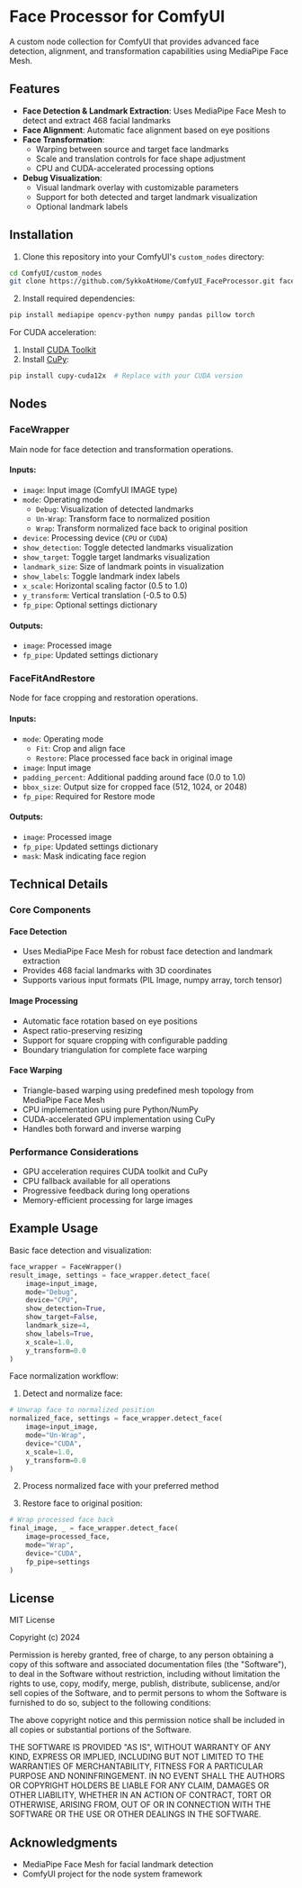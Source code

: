 # Face Processor for ComfyUI

A custom node collection for ComfyUI that provides advanced face detection, alignment, and transformation capabilities using MediaPipe Face Mesh.

## Features

- **Face Detection & Landmark Extraction**: Uses MediaPipe Face Mesh to detect and extract 468 facial landmarks
- **Face Alignment**: Automatic face alignment based on eye positions
- **Face Transformation**: 
  - Warping between source and target face landmarks
  - Scale and translation controls for face shape adjustment
  - CPU and CUDA-accelerated processing options
- **Debug Visualization**: 
  - Visual landmark overlay with customizable parameters
  - Support for both detected and target landmark visualization
  - Optional landmark labels

## Installation

1. Clone this repository into your ComfyUI's `custom_nodes` directory:
```bash
cd ComfyUI/custom_nodes
git clone https://github.com/SykkoAtHome/ComfyUI_FaceProcessor.git face_processor
```

2. Install required dependencies:
```bash
pip install mediapipe opencv-python numpy pandas pillow torch
```

For CUDA acceleration:
1. Install [CUDA Toolkit](https://developer.nvidia.com/cuda-toolkit)
2. Install [CuPy](https://docs.cupy.dev/en/stable/install.html):
```bash
pip install cupy-cuda12x  # Replace with your CUDA version
```

## Nodes

### FaceWrapper
Main node for face detection and transformation operations.

#### Inputs:
- `image`: Input image (ComfyUI IMAGE type)
- `mode`: Operating mode
  - `Debug`: Visualization of detected landmarks
  - `Un-Wrap`: Transform face to normalized position
  - `Wrap`: Transform normalized face back to original position
- `device`: Processing device (`CPU` or `CUDA`)
- `show_detection`: Toggle detected landmarks visualization
- `show_target`: Toggle target landmarks visualization
- `landmark_size`: Size of landmark points in visualization
- `show_labels`: Toggle landmark index labels
- `x_scale`: Horizontal scaling factor (0.5 to 1.0)
- `y_transform`: Vertical translation (-0.5 to 0.5)
- `fp_pipe`: Optional settings dictionary

#### Outputs:
- `image`: Processed image
- `fp_pipe`: Updated settings dictionary

### FaceFitAndRestore
Node for face cropping and restoration operations.

#### Inputs:
- `mode`: Operating mode
  - `Fit`: Crop and align face
  - `Restore`: Place processed face back in original image
- `image`: Input image
- `padding_percent`: Additional padding around face (0.0 to 1.0)
- `bbox_size`: Output size for cropped face (512, 1024, or 2048)
- `fp_pipe`: Required for Restore mode

#### Outputs:
- `image`: Processed image
- `fp_pipe`: Updated settings dictionary
- `mask`: Mask indicating face region

## Technical Details

### Core Components

#### Face Detection
- Uses MediaPipe Face Mesh for robust face detection and landmark extraction
- Provides 468 facial landmarks with 3D coordinates
- Supports various input formats (PIL Image, numpy array, torch tensor)

#### Image Processing
- Automatic face rotation based on eye positions
- Aspect ratio-preserving resizing
- Support for square cropping with configurable padding
- Boundary triangulation for complete face warping

#### Face Warping
- Triangle-based warping using predefined mesh topology from MediaPipe Face Mesh
- CPU implementation using pure Python/NumPy
- CUDA-accelerated GPU implementation using CuPy
- Handles both forward and inverse warping

### Performance Considerations

- GPU acceleration requires CUDA toolkit and CuPy
- CPU fallback available for all operations
- Progressive feedback during long operations
- Memory-efficient processing for large images

## Example Usage

Basic face detection and visualization:
```python
face_wrapper = FaceWrapper()
result_image, settings = face_wrapper.detect_face(
    image=input_image,
    mode="Debug",
    device="CPU",
    show_detection=True,
    show_target=False,
    landmark_size=4,
    show_labels=True,
    x_scale=1.0,
    y_transform=0.0
)
```

Face normalization workflow:
1. Detect and normalize face:
```python
# Unwrap face to normalized position
normalized_face, settings = face_wrapper.detect_face(
    image=input_image,
    mode="Un-Wrap",
    device="CUDA",
    x_scale=1.0,
    y_transform=0.0
)
```

2. Process normalized face with your preferred method

3. Restore face to original position:

```python
# Wrap processed face back
final_image, _ = face_wrapper.detect_face(
    image=processed_face,
    mode="Wrap",
    device="CUDA",
    fp_pipe=settings
)
```

## License

MIT License

Copyright (c) 2024

Permission is hereby granted, free of charge, to any person obtaining a copy of this software and associated documentation files (the "Software"), to deal in the Software without restriction, including without limitation the rights to use, copy, modify, merge, publish, distribute, sublicense, and/or sell copies of the Software, and to permit persons to whom the Software is furnished to do so, subject to the following conditions:

The above copyright notice and this permission notice shall be included in all copies or substantial portions of the Software.

THE SOFTWARE IS PROVIDED "AS IS", WITHOUT WARRANTY OF ANY KIND, EXPRESS OR IMPLIED, INCLUDING BUT NOT LIMITED TO THE WARRANTIES OF MERCHANTABILITY, FITNESS FOR A PARTICULAR PURPOSE AND NONINFRINGEMENT. IN NO EVENT SHALL THE AUTHORS OR COPYRIGHT HOLDERS BE LIABLE FOR ANY CLAIM, DAMAGES OR OTHER LIABILITY, WHETHER IN AN ACTION OF CONTRACT, TORT OR OTHERWISE, ARISING FROM, OUT OF OR IN CONNECTION WITH THE SOFTWARE OR THE USE OR OTHER DEALINGS IN THE SOFTWARE.

## Acknowledgments

- MediaPipe Face Mesh for facial landmark detection
- ComfyUI project for the node system framework